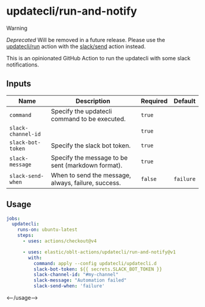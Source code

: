 # <!--name-->updatecli/run-and-notify<!--/name-->

> [!WARNING]
> *Deprecated* Will be removed in a future release.
> Please use the [updatecli/run](../run/README.md) action with the [slack/send](../../slack/send/README.md) action instead.

<!--description-->
This is an opinionated GitHub Action to run the updatecli with some slack
notifications.
<!--/description-->

## Inputs
<!--inputs-->
| Name               | Description                                         | Required | Default   |
|--------------------|-----------------------------------------------------|----------|-----------|
| `command`          | Specify the updatecli command to be executed.       | `true`   | ` `       |
| `slack-channel-id` |                                                     | `true`   | ` `       |
| `slack-bot-token`  | Specify the slack bot token.                        | `true`   | ` `       |
| `slack-message`    | Specify the message to be sent (markdown format).   | `true`   | ` `       |
| `slack-send-when`  | When to send the message, always, failure, success. | `false`  | `failure` |
<!--/inputs-->

## Usage
<!--usage action="elastic/oblt-actions/updatecli/run-and-notify" version="env:VERSION"-->
```yaml
jobs:
  updatecli:
    runs-on: ubuntu-latest
    steps:
      - uses: actions/checkout@v4

      - uses: elastic/oblt-actions/updatecli/run-and-notify@v1
        with:
          command: apply --config updatecli/updatecli.d
          slack-bot-token: ${{ secrets.SLACK_BOT_TOKEN }}
          slack-channel-id: "#my-channel"
          slack-message: "Automation failed"
          slack-send-when: 'failure'
```
<--/usage-->
